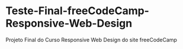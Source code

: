 # Teste-Final-freeCodeCamp-Responsive-Web-Design
Projeto Final do Curso Responsive Web Design do site freeCodeCamp
